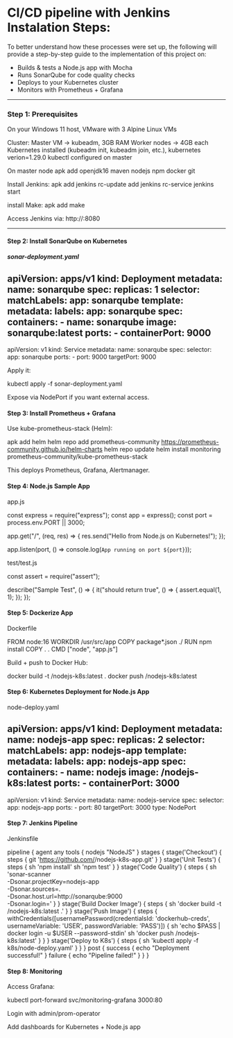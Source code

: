# CI/CD pipeline with Jenkins Instalation Steps:
To better understand how these processes were set up, the following will provide a step-by-step guide to the implementation of this project on:
- Builds & tests a Node.js app with Mocha
- Runs SonarQube for code quality checks
- Deploys to your Kubernetes cluster
- Monitors with Prometheus + Grafana

---

### Step 1: Prerequisites
On your Windows 11 host, 
VMware with 3 Alpine Linux VMs

Cluster:
Master VM → kubeadm, 3GB RAM
Worker nodes → 4GB each
Kubernetes installed (kubeadm init, kubeadm join, etc.), kubernetes verion=1.29.0
kubectl configured on master

On master node
apk add openjdk16 maven nodejs npm docker git

Install Jenkins:
apk add jenkins
rc-update add jenkins
rc-service jenkins start

install Make:
apk add make

Access Jenkins via:
http://<master-ip>:8080

---

#### Step 2: Install SonarQube on Kubernetes
##### sonar-deployment.yaml
apiVersion: apps/v1
kind: Deployment
metadata:
  name: sonarqube
spec:
  replicas: 1
  selector:
    matchLabels:
      app: sonarqube
  template:
    metadata:
      labels:
        app: sonarqube
    spec:
      containers:
        - name: sonarqube
          image: sonarqube:latest
          ports:
            - containerPort: 9000
---
apiVersion: v1
kind: Service
metadata:
  name: sonarqube
spec:
  selector:
    app: sonarqube
  ports:
    - port: 9000
      targetPort: 9000


Apply it:

kubectl apply -f sonar-deployment.yaml

Expose via NodePort if you want external access.



#### Step 3: Install Prometheus + Grafana

Use kube-prometheus-stack (Helm):

apk add helm
helm repo add prometheus-community https://prometheus-community.github.io/helm-charts
helm repo update
helm install monitoring prometheus-community/kube-prometheus-stack


This deploys Prometheus, Grafana, Alertmanager.


#### Step 4: Node.js Sample App

app.js

const express = require("express");
const app = express();
const port = process.env.PORT || 3000;

app.get("/", (req, res) => {
  res.send("Hello from Node.js on Kubernetes!");
});

app.listen(port, () => console.log(`App running on port ${port}`));


test/test.js

const assert = require("assert");

describe("Sample Test", () => {
  it("should return true", () => {
    assert.equal(1, 1);
  });
});


#### Step 5: Dockerize App

Dockerfile

FROM node:16
WORKDIR /usr/src/app
COPY package*.json ./
RUN npm install
COPY . .
CMD ["node", "app.js"]


Build + push to Docker Hub:

docker build -t <your-dockerhub-user>/nodejs-k8s:latest .
docker push <your-dockerhub-user>/nodejs-k8s:latest

#### Step 6: Kubernetes Deployment for Node.js App

node-deploy.yaml

apiVersion: apps/v1
kind: Deployment
metadata:
  name: nodejs-app
spec:
  replicas: 2
  selector:
    matchLabels:
      app: nodejs-app
  template:
    metadata:
      labels:
        app: nodejs-app
    spec:
      containers:
        - name: nodejs
          image: <your-dockerhub-user>/nodejs-k8s:latest
          ports:
            - containerPort: 3000
---
apiVersion: v1
kind: Service
metadata:
  name: nodejs-service
spec:
  selector:
    app: nodejs-app
  ports:
    - port: 80
      targetPort: 3000
  type: NodePort


#### Step 7: Jenkins Pipeline

Jenkinsfile

pipeline {
    agent any
    tools {
        nodejs "NodeJS"
    }
    stages {
        stage('Checkout') {
            steps {
                git 'https://github.com/<your-repo>/nodejs-k8s-app.git'
            }
        }
        stage('Unit Tests') {
            steps {
                sh 'npm install'
                sh 'npm test'
            }
        }
        stage('Code Quality') {
            steps {
                sh 'sonar-scanner \
                    -Dsonar.projectKey=nodejs-app \
                    -Dsonar.sources=. \
                    -Dsonar.host.url=http://sonarqube:9000 \
                    -Dsonar.login=<sonar-token>'
            }
        }
        stage('Build Docker Image') {
            steps {
                sh 'docker build -t <your-dockerhub-user>/nodejs-k8s:latest .'
            }
        }
        stage('Push Image') {
            steps {
                withCredentials([usernamePassword(credentialsId: 'dockerhub-creds', usernameVariable: 'USER', passwordVariable: 'PASS')]) {
                    sh 'echo $PASS | docker login -u $USER --password-stdin'
                    sh 'docker push <your-dockerhub-user>/nodejs-k8s:latest'
                }
            }
        }
        stage('Deploy to K8s') {
            steps {
                sh 'kubectl apply -f k8s/node-deploy.yaml'
            }
        }
    }
    post {
        success {
            echo "Deployment successful!"
        }
        failure {
            echo "Pipeline failed!"
        }
    }
}

#### Step 8: Monitoring

Access Grafana:

kubectl port-forward svc/monitoring-grafana 3000:80


Login with admin/prom-operator

Add dashboards for Kubernetes + Node.js app
